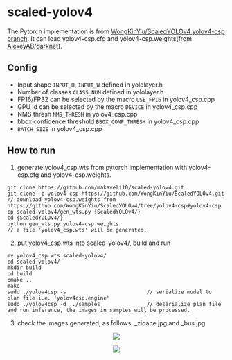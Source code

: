 # scaled-yolov4

The Pytorch implementation is from [WongKinYiu/ScaledYOLOv4 yolov4-csp branch](https://github.com/WongKinYiu/ScaledYOLOv4/tree/yolov4-csp). It can load yolov4-csp.cfg and yolov4-csp.weights(from [AlexeyAB/darknet](https://github.com/AlexeyAB/darknet)).

## Config

- Input shape `INPUT_H`, `INPUT_W` defined in yololayer.h
- Number of classes `CLASS_NUM` defined in yololayer.h
- FP16/FP32 can be selected by the macro `USE_FP16` in yolov4_csp.cpp
- GPU id can be selected by the macro `DEVICE` in yolov4_csp.cpp
- NMS thresh `NMS_THRESH` in yolov4_csp.cpp
- bbox confidence threshold `BBOX_CONF_THRESH` in yolov4_csp.cpp
- `BATCH_SIZE` in yolov4_csp.cpp

## How to run

1. generate yolov4_csp.wts from pytorch implementation with yolov4-csp.cfg and yolov4-csp.weights.

```
git clone https://github.com/makaveli10/scaled-yolov4.git
git clone -b yolov4-csp https://github.com/WongKinYiu/ScaledYOLOv4.git
// download yolov4-csp.weights from https://github.com/WongKinYiu/ScaledYOLOv4/tree/yolov4-csp#yolov4-csp
cp scaled-yolov4/gen_wts.py {ScaledYOLOv4/}
cd {ScaledYOLOv4/}
python gen_wts.py yolov4-csp.weights
// a file 'yolov4_csp.wts' will be generated.
```

2. put yolov4_csp.wts into scaled-yolov4/, build and run

```
mv yolov4_csp.wts scaled-yolov4/
cd scaled-yolov4/
mkdir build
cd build
cmake ..
make
sudo ./yolov4csp -s                          // serialize model to plan file i.e. 'yolov4csp.engine'
sudo ./yolov4csp -d ../samples               // deserialize plan file and run inference, the images in samples will be processed.
```

3. check the images generated, as follows. _zidane.jpg and _bus.jpg
<p align="center">
<img src= https://user-images.githubusercontent.com/39617050/117172509-824cf980-ade9-11eb-8e4c-27dbe658e355.jpg>
</p>

<p align="center">
<img src= https://user-images.githubusercontent.com/39617050/117172880-dbb52880-ade9-11eb-839a-0814fd46198e.jpg>
</p>


